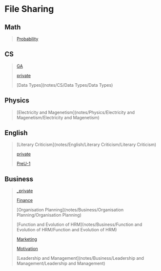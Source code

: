 # File Sharing

## Math 
>[Probability](notes/Math/Probability/Probability)
>

## CS 
>[GA](notes/CS/GA/GA)
>
>[private](notes/CS/_private/private)
>
>[Data Types](notes/CS/Data Types/Data Types)
>

## Physics 
>[Electricity and Magenetism](notes/Physics/Electricity and Magenetism/Electricity and Magenetism)
>

## English 
>[Literary Criticism](notes/English/Literary Criticism/Literary Criticism)
>
>[private](notes/English/_private/private)
>
>[PreU-1](notes/English/PreU-1/PreU-1)
>

## Business 
>[_private](notes/Business/_private/_private)
>
>[Finance](notes/Business/Finance/Finance)
>
>[Organisation  Planning](notes/Business/Organisation  Planning/Organisation  Planning)
>
>[Function and Evolution of HRM](notes/Business/Function and Evolution of HRM/Function and Evolution of HRM)
>
>[Marketing](notes/Business/Marketing/Marketing)
>
>[Motivation](notes/Business/Motivation/Motivation)
>
>[Leadership and Management](notes/Business/Leadership and Management/Leadership and Management)
>

